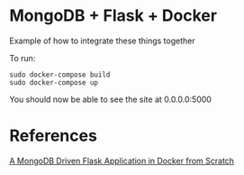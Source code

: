 # MongoDB + Flask + Docker
Example of how to integrate these things together


To run:
```
sudo docker-compose build
sudo docker-compose up
```


You should now be able to see the site at 0.0.0.0:5000


# References
[A MongoDB Driven Flask Application in Docker from Scratch](https://www.youtube.com/watch?v=6opltZu4ABw)
